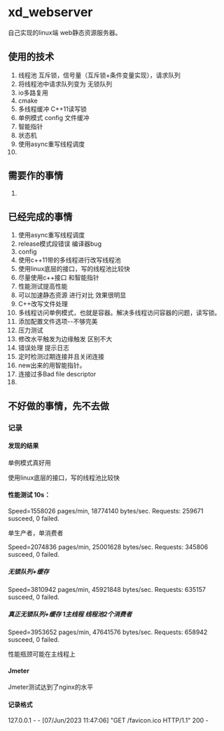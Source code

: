 # xd_webserver

自己实现的linux端 web静态资源服务器。

## 使用的技术

1. 线程池  互斥锁，信号量（互斥锁+条件变量实现），请求队列
2. 将线程池中请求队列变为 无锁队列
3. io多路复用  
4. cmake
5. 多线程缓冲 C++11读写锁
6. 单例模式 config 文件缓冲
7. 智能指针 
8. 状态机
9. 使用async重写线程调度
10. 



## 需要作的事情

1. 

## 已经完成的事情

1. 使用async重写线程调度
2. release模式段错误  编译器bug
3. config
4. 使用c++11带的多线程进行改写线程池
5. 使用linux底层的接口，写的线程池比较快
6. 尽量使用c++接口 和智能指针
7. 性能测试提高性能
8. 可以加速静态资源 进行对比  效果很明显
9. C++改写文件处理
10. 多线程访问单例模式，也就是容器。解决多线程访问容器的问题，读写锁。
11. 添加配置文件选项--不够完美
12. 压力测试
13. 修改水平触发为边缘触发  区别不大
14. 错误处理 提示日志
15. 定时检测过期连接并且关闭连接
16. new出来的用智能指针。
17. 连接过多Bad file descriptor
18. 



## 不好做的事情，先不去做





### 记录

#### 发现的结果

单例模式真好用

使用linux底层的接口，写的线程池比较快

#### 性能测试 10s：

Speed=1558026 pages/min, 18774140 bytes/sec.
Requests: 259671 susceed, 0 failed.

单生产者，单消费者

Speed=2074836 pages/min, 25001628 bytes/sec.
Requests: 345806 susceed, 0 failed.

##### 无锁队列+缓存 

Speed=3810942 pages/min, 45921848 bytes/sec.
Requests: 635157 susceed, 0 failed.

##### 真正无锁队列+缓存  1主线程 线程池2个消费者

Speed=3953652 pages/min, 47641576 bytes/sec.
Requests: 658942 susceed, 0 failed.

性能瓶颈可能在主线程上

#### Jmeter

Jmeter测试达到了nginx的水平

#### 记录格式

127.0.0.1 - - [07/Jun/2023 11:47:06] "GET /favicon.ico HTTP/1.1" 200 -